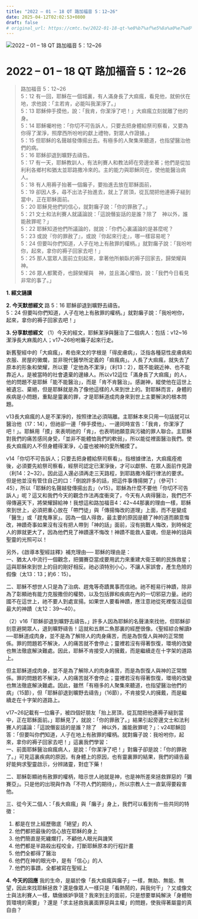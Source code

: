 ```yaml
---
title: "2022 – 01 – 18 QT 路加福音 5：12~26"
date: 2025-04-12T02:02:53+0800
draft: false
# original_url: https://cmtc.tw/2022-01-18-qt-%e8%b7%af%e5%8a%a0%e7%a6%8f%e9%9f%b3-5%ef%bc%9a1226
---
```


![2022 – 01 – 18 QT 路加福音 5：12\~26](/images/qt.jpg   "2022 – 01 – 18 QT 路加福音 5：12\~26")

# 2022 – 01 – 18 QT 路加福音 5：12\~26

> 路加福音 5：12\~26  
> 5：12 有一回，耶穌在一個城裏，有人滿身長了大痲瘋，看見他，就俯伏在地，求他說：「主若肯，必能叫我潔淨了。」  
> 5：13 耶穌伸手摸他，說：「我肯，你潔淨了吧！」大痲瘋立刻就離了他的身。  
> 5：14 耶穌囑咐他：「你切不可告訴人，只要去把身體給祭司察看，又要為你得了潔淨，照摩西所吩咐的獻上禮物，對眾人作證據。」  
> 5：15 但耶穌的名聲越發傳揚出去。有極多的人聚集來聽道，也指望醫治他們的病。  
> 5：16 耶穌卻退到曠野去禱告。  
> 5：17 有一天，耶穌教訓人，有法利賽人和教法師在旁邊坐著；他們是從加利利各鄉村和猶太並耶路撒冷來的。主的能力與耶穌同在，使他能醫治病人。  
> 5：18 有人用褥子抬著一個癱子，要抬進去放在耶穌面前，  
> 5：19 卻因人多，尋不出法子抬進去，就上了房頂，從瓦間把他連褥子縋到當中，正在耶穌面前。  
> 5：20 耶穌見他們的信心，就對癱子說：「你的罪赦了。」  
> 5：21 文士和法利賽人就議論說：「這說僭妄話的是誰？除了　神以外，誰能赦罪呢？」  
> 5：22 耶穌知道他們所議論的，就說：「你們心裏議論的是甚麼呢？  
> 5：23 或說『你的罪赦了』，或說『你起來行走』，哪一樣容易呢？  
> 5：24 但要叫你們知道，人子在地上有赦罪的權柄。」就對癱子說：「我吩咐你，起來，拿你的褥子回家去吧！」  
> 5：25 那人當眾人面前立刻起來，拿著他所躺臥的褥子回家去，歸榮耀與　神。  
> 5：26 眾人都驚奇，也歸榮耀與　神，並且滿心懼怕，說：「我們今日看見非常的事了。」

**1. 經文誦讀**

**2.  今天默想經文**
路 5：16 耶穌卻退到曠野去禱告。  
5：24 但要叫你們知道，人子在地上有赦罪的權柄。」就對癱子說：「我吩咐你，起來，拿你的褥子回家去吧！」

**3. 分享默想經文**
（1）今天的經文，耶穌潔淨與醫治了二個病人：包括：v12\~16潔淨長大麻風的人；v17\~26吩咐癱子起來行走。

新舊聖經中的「大痲瘋」，希伯來文的字根是「得皮膚病」，泛指各種惡性皮膚病和衣服、房屋的黴爛，並非現代醫學所定義的「痲瘋病」。人長了大痲瘋，就失去了原本的形象和榮耀，所以要「定他為不潔淨」（利13：2），既不能親近神、也不能靠近人，是被當時的社會遺棄的邊緣人。所以v12這位「滿身長了大痲瘋」的人，他的問題不是耶穌「能不能醫治」，而是「肯不肯醫治」。感謝神，縱使他在這世上被遺忘、棄絕，但是耶穌就是為了像他這樣的人來到世上的。對耶穌而言，身體的疾病是小問題，重點是靈裏的罪，才是耶穌道成肉身來到世上主要解決的根本問題。

v13長大痲瘋的人是不潔淨的，按照律法必須隔離。主耶穌本來只用一句話就可以醫治他（17：14），但祂卻一邊「伸手摸他」、一邊同時宣告：「我肯，你潔淨了吧！」。耶穌用「摸」來表明祂的「肯」，也表明祂願意與污穢的罪人聯合。主耶穌對我們的痛苦感同身受，「並非不能體恤我們的軟弱」，所以能從裡面醫治我們。使長大痲瘋的人不但身體得潔淨，心靈也被神的愛所觸摸了。

v14「你切不可告訴人；只要去把身體給祭司察看」。指根據律法，大痲瘋痊癒後，必須要先給祭司察看，經祭司認定已潔淨後，才可以獻祭、在眾人面前作見證（利14：2\~32）。因此這人還必須再走三天路程，到耶路撒冷履行律法的要求。但是他並沒有管住自己的口：「倒說許多的話，把這件事傳揚開了」（參可1：45），所以「耶穌的名聲越發傳揚出去」（v15）。耶穌為什麼不要他「你切不可告訴人」呢？這又和我們今天的觀念作法再度衝突了，今天有人病得醫治，我們巴不得傳遍天下，將榮耀歸給神！我想這和路加福音4：42\~44那裏的理由一樣，耶穌來到世上，必須把重心放在「帶門徒」與「傳揚悔改的道理」上面，而不是變成「醫生」或「趕鬼專家」。因為一個人得救，最主要的原因是聽了神的道而願意悔改，神蹟奇事如果沒有沒有把人帶到「神的話」面前，沒有挑戰人悔改，到時候定人的罪就更大了，因為他們見了神蹟還不悔改！神蹟不能救人靈魂，但是神的話與聖靈的光照可以！

另外，《啟導本聖經註釋》補充理由── 耶穌的理由是：  
一、猶太人中流行一個觀念，把彌賽亞當成要用武力來重建大衛王朝的民族救星；這與耶穌來到世上的目的剛好相反。祂必須特別小心，不讓人家誤會，產生危險的假像（太13：13；約6：15）。

二、耶穌不想世人只是為了治病、趕鬼等奇蹟異事而信祂。祂不輕易行神蹟，除非為了彰顯祂有能力克服撒但的權勢，以及包括罪和疾病在內的一切邪惡力量。祂的國不在這世上，祂不要人到處宣揚。如果世人要看神蹟，應注意祂從死裡復活這個最大的神蹟（太12：39～40）。

（2）v16「耶穌卻退到曠野去禱告。」許多人因為耶穌的名聲湧來找他，但耶穌卻刻意避開眾人，退到曠野禱告！這就和五餅二魚那裏的經歷很像。《聖經綜合解讀》──耶穌道成肉身，並不是為了解除人的肉身痛苦，而是為恢復人與神的正常關係。罪的問題若不解決，人的痛苦就不會停止；靈裡若沒有得著恢復，環境的改變也無法徹底解決難處。因此，耶穌不肯接受人的擁戴，而是繼續走在十字架的道路上。

但主耶穌道成肉身，並不是為了解除人的肉身痛苦，而是為恢復人與神的正常關係。罪的問題若不解決，人的痛苦就不會停止；靈裡若沒有得著恢復，環境的改變也無法徹底解決難處。因此，雖然「有極多的人聚集來聽道，也指望醫治他們的病」（15節），但「耶穌卻退到曠野去禱告」（16節），不肯接受人的擁戴，而是繼續走在十字架的道路上。

v17\~26記載有一位癱子，被四個好朋友「抬上房頂，從瓦間把他連褥子縋到當中，正在耶穌面前。」耶穌見了，就說：「你的罪赦了。」結果引起旁邊文士和法利賽人的議論：「這說僭妄話的是誰？除了　神以外，誰能赦罪呢？」：v24耶穌回答：「但要叫你們知道，人子在地上有赦罪的權柄。就對癱子說：我吩咐你，起來，拿你的褥子回家去吧！」這裏我們學習：  
一、前面耶穌醫治痲瘋病人，是說：「你潔淨了吧！」對癱子卻是說：「你的罪赦了。」可見這裏疾病的原因，有身體上的原因，也有靈裏罪的結果，我們的禱告最好能夠求聖靈啟示，分辨諸靈，對症下藥！

二、耶穌彰顯祂有赦罪的權柄，暗示世人祂就是神，也是神所差來拯救罪惡的「彌賽亞」。只是他的出現與作為「不符人們的期待」，所以宗教人士一直氣得要殺害他。

三、從今天二個人：「長大痲瘋」與「癱子」身上，我們可以看到有一些共同的特徵：  
1. 都是在世上經歷徹底「絕望」的人  
2. 他們都把最後的信心放在耶穌的身上  
3. 他們簡直是死纏爛打，不顧他人眼光與譏笑  
4. 他們都是半路殺出程咬金，打斷耶穌原本的行程計畫  
5. 他們全都得了醫治  
6. 他們在神的眼光中，是有「信心」的人  
7. 他們的事蹟，全都被寫在聖經上

**4. 今天的回應**
我的生命，是屬於像「長大痲瘋與癱子」一樣，無助、無能、無望，因此來找耶穌拯救？還是像眾人一樣只是「看熱鬧的，與我何干」？又或像文士與法利賽人一樣，驕傲嫉妒爭競？我來到主的面前，只是想要單純解決「身體物質環境的需要」？還是「求主拯救我裏面罪惡與主權」的問題，使我得著屬靈的真自由？
